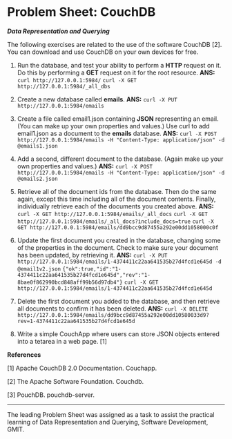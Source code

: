 Problem Sheet: CouchDB
=====

__*Data Representation and Querying*__

The following exercises are related to the use of the software CouchDB [2]. You can download and use CouchDB on your own devices for free.

1. Run the database, and test your ability to perform a **HTTP** request on it. Do this by performing a **GET** request on it for the root resource. **ANS:**
  ```curl http://127.0.0.1:5984/```
  ```curl -X GET http://127.0.0.1:5984/_all_dbs```

2. Create a new database called **emails**.  **ANS:**
  ```curl -X PUT http://127.0.0.1:5984/emails```

3. Create a file called email1.json containing **JSON** representing an email. (You can make up your own properties and values.) Use curl to add email1.json as a document to the
**emails** database.  **ANS:**
  ```curl -X POST http://127.0.0.1:5984/emails -H "Content-Type: application/json" -d @emails1.json```

4. Add a second, different document to the database. (Again make up your own properties and values.) **ANS:**
  ```curl -X POST http://127.0.0.1:5984/emails -H "Content-Type: application/json" -d @emails2.json```

5. Retrieve all of the document ids from the database. Then do the same again, except this time including all of the document contents. Finally, individually retrieve each of the documents you created above. **ANS:**
  ```curl -X GET http://127.0.0.1:5984/emails/_all_docs```
  ```curl -X GET http://127.0.0.1:5984/emails/_all_docs?include_docs=true```
  ```curl -X GET http://127.0.0.1:5984/emails/dd9bcc9d87455a292e00dd1058000c0f```

6. Update the first document you created in the database, changing some of the properties in the document. Check to make sure your document has been updated, by retrieving it. **ANS:**
  ```curl -X PUT http://127.0.0.1:5984/emails/1-4374411c22aa641535b27d4fcd1e645d -d @email1v2.json```
  ```{"ok":true,"id":"1-4374411c22aa641535b27d4fcd1e645d","rev":"1-8bae0f862990bcd848aff99b56d97db4"}```
  ```curl -X GET http://127.0.0.1:5984/emails/1-4374411c22aa641535b27d4fcd1e645d```

7. Delete the first document you added to the database, and then retrieve all documents to confirm it has been deleted. **ANS:**
  ```curl -X DELETE http://127.0.0.1:5984/emails/dd9bcc9d87455a292e00dd10580033d9?rev=1-4374411c22aa641535b27d4fcd1e645d```

8. Write a simple CouchApp where users can store JSON objects entered into a tetarea in a web page. [1]

**References** 

[1] Apache CouchDB 2.0 Documentation. Couchapp.

[2] The Apache Software Foundation. Couchdb.

[3] PouchDB. pouchdb-server.

---
The leading Problem Sheet was assigned as a task to assist the practical learning of Data Representation and Querying, Software Development, GMIT.
